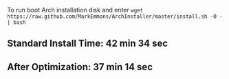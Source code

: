 To run boot Arch installation disk and enter `wget https://raw.github.com/MarkEmmons/ArchInstaller/master/install.sh -O - | bash`
	
Standard Install Time: 42 min 34 sec
------------------------------------
After Optimization: 37 min 14 sec
-----------------------